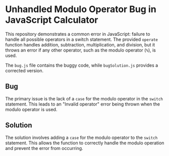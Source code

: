 # Unhandled Modulo Operator Bug in JavaScript Calculator

This repository demonstrates a common error in JavaScript: failure to handle all possible operators in a switch statement.  The provided `operate` function handles addition, subtraction, multiplication, and division, but it throws an error if any other operator, such as the modulo operator (`%`), is used. 

The `bug.js` file contains the buggy code, while `bugSolution.js` provides a corrected version.

## Bug

The primary issue is the lack of a `case` for the modulo operator in the `switch` statement.  This leads to an "Invalid operator" error being thrown when the modulo operator is used.

## Solution

The solution involves adding a `case` for the modulo operator to the `switch` statement.  This allows the function to correctly handle the modulo operation and prevent the error from occurring.